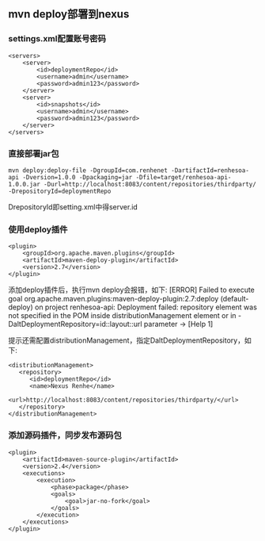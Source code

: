 ## mvn deploy部署到nexus

### settings.xml配置账号密码

```
<servers>
    <server>
        <id>deploymentRepo</id>
        <username>admin</username>
        <password>admin123</password>
    </server>
    <server>
        <id>snapshots</id>
        <username>admin</username>
        <password>admin123</password>
    </server>
</servers>
```

### 直接部署jar包
```
mvn deploy:deploy-file -DgroupId=com.renhenet -DartifactId=renhesoa-api -Dversion=1.0.0 -Dpackaging=jar -Dfile=target/renhesoa-api-1.0.0.jar -Durl=http://localhost:8083/content/repositories/thirdparty/ -DrepositoryId=deploymentRepo
```
DrepositoryId即setting.xml中得server.id

### 使用deploy插件
```
<plugin>
    <groupId>org.apache.maven.plugins</groupId>
    <artifactId>maven-deploy-plugin</artifactId>
    <version>2.7</version>
</plugin>
```
添加deploy插件后，执行mvn deploy会报错，如下:
[ERROR] Failed to execute goal org.apache.maven.plugins:maven-deploy-plugin:2.7:deploy (default-deploy) on project renhesoa-api: Deployment failed: repository element was not specified in the POM inside distributionManagement element or in -DaltDeploymentRepository=id::layout::url parameter -> [Help 1]

提示还需配置distributionManagement，指定DaltDeploymentRepository，如下:

```
<distributionManagement>
   <repository>
      <id>deploymentRepo</id>
      <name>Nexus Renhe</name>
      <url>http://localhost:8083/content/repositories/thirdparty/</url>
   </repository>
</distributionManagement>
```

### 添加源码插件，同步发布源码包
```
<plugin>
    <artifactId>maven-source-plugin</artifactId>
    <version>2.4</version>
    <executions>
        <execution>
            <phase>package</phase>
            <goals>
                <goal>jar-no-fork</goal>
            </goals>
        </execution>
    </executions>
</plugin>
```   
